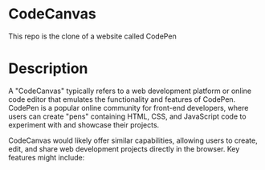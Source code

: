 # CodeCanvas
This repo is the clone of a website called CodePen

# Description
A "CodeCanvas" typically refers to a web development platform or online code editor that emulates the functionality and features of CodePen. CodePen is a popular online community for front-end developers, where users can create "pens" containing HTML, CSS, and JavaScript code to experiment with and showcase their projects.

CodeCanvas would likely offer similar capabilities, allowing users to create, edit, and share web development projects directly in the browser. Key features might include: